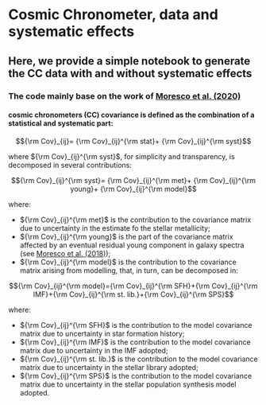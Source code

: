 # Cosmic Chronometer, data and systematic effects

## Here, we provide a simple notebook to generate the CC data with and without systematic effects

### The code mainly base on the work of <a href="https://ui.adsabs.harvard.edu/abs/2020ApJ...898...82M/abstract">Moresco et al. (2020)</a>
#### cosmic chronometers (CC) covariance is defined as the combination of a statistical and systematic part:

```math
{\rm Cov}_{ij}= {\rm Cov}_{ij}^{\rm stat}+ {\rm Cov}_{ij}^{\rm syst}
```
where $`{\rm Cov}_{ij}^{\rm syst}`$, for simplicity and transparency, is decomposed in several contributions:

```math
{\rm Cov}_{ij}^{\rm syst}= {\rm Cov}_{ij}^{\rm met}+ {\rm Cov}_{ij}^{\rm young}+ {\rm Cov}_{ij}^{\rm model}
```

where:
- $`{\rm Cov}_{ij}^{\rm met}`$ is the contribution to the covariance matrix due to uncertainty in the estimate fo the stellar metallicity;
- $`{\rm Cov}_{ij}^{\rm young}`$ is the part of the covariance matrix affected by an eventual residual young component in galaxy spectra (see <a href="https://ui.adsabs.harvard.edu/abs/2018ApJ...868...84M/abstract">Moresco et al. (2018)</a>);
- $`{\rm Cov}_{ij}^{\rm model}`$ is the contribution to the covariance matrix arising from modelling, that, in turn, can be decomposed in:
```math
{\rm Cov}_{ij}^{\rm model}={\rm Cov}_{ij}^{\rm SFH}+{\rm Cov}_{ij}^{\rm IMF}+{\rm Cov}_{ij}^{\rm st. lib.}+{\rm Cov}_{ij}^{\rm SPS}
```
where:
- $`{\rm Cov}_{ij}^{\rm SFH}`$ is the contribution to the model covariance matrix due to uncertainty in star formation history;
- $`{\rm Cov}_{ij}^{\rm IMF}`$ is the contribution to the model covariance matrix due to uncertainty in the IMF adopted;
- $`{\rm Cov}_{ij}^{\rm st. lib.}`$ is the contribution to the model covariance matrix due to uncertainty in the stellar library adopted;
- $`{\rm Cov}_{ij}^{\rm SPS}`$ is the contribution to the model covariance matrix due to uncertainty in the stellar population synthesis model adopted.
